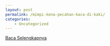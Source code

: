 ```yaml
---
layout: post
permalink: /mimpi-kena-pecahan-kaca-di-kaki/
categories:
    - Uncategorized
---
```


[Baca Selengkapnya](/02)
